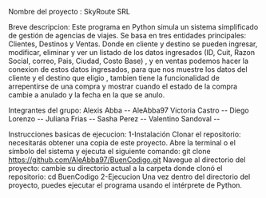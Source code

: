 Nombre del proyecto :  SkyRoute SRL 

Breve descripcion: Este programa en Python simula un sistema simplificado de gestión de agencias de viajes. Se basa en tres entidades principales: Clientes, Destinos y Ventas. Donde en cliente y destino se pueden ingresar, modificar, eliminar y ver un listado de los datos ingresados (ID, Cuit, Razon Social, correo, Pais, Ciudad, Costo Base) , y en ventas podemos hacer la conexion de estos datos ingresados, para que nos muestre los datos del cliente y el destino que eligio , tambien tiene la funcionalidad de arrepentirse de una compra y mostrar cuando el estado de la compra cambie a anulado y la fecha en la que se anulo. 

Integrantes del grupo:
    Alexis Abba -- AleAbba97
    Victoria Castro -- 
    Diego Lorenzo -- 
    Juliana Frias -- 
    Sasha Perez -- 
    Valentino Sandoval -- 

Instrucciones basicas de ejecucion: 
1-Instalación
    Clonar el repositorio: 
        necesitarás obtener una copia de este proyecto. Abre la terminal o el símbolo del sistema y ejecuta el siguiente comando:
        git clone https://github.com/AleAbba97/BuenCodigo.git
    Navegue al directorio del proyecto: 
        cambie su directorio actual a la carpeta donde clonó el repositorio:
        cd BuenCodigo
2-Ejecucion
    Una vez dentro del directorio del proyecto, puedes ejecutar el programa usando el intérprete de Python.